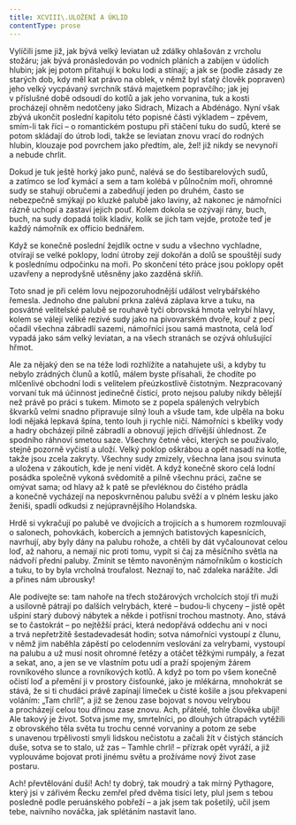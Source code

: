 ```yaml
---
title: XCVIII\.ULOŽENÍ A ÚKLID
contentType: prose
---
```


Vylíčili jsme již, jak bývá velký leviatan už zdálky ohlašován z vrcholu stožáru; jak bývá pronásledován po vodních pláních a zabíjen v údolích hlubin; jak jej potom přitahují k boku lodi a stínají; a jak se (podle zásady ze starých dob, kdy měl kat právo na oblek, v němž byl sťatý člověk popraven) jeho velký vycpávaný svrchník stává majetkem popravčího; jak jej v příslušné době odsoudí do kotlů a jak jeho vorvanina, tuk a kosti procházejí ohněm nedotčeny jako Sidrach, Mizach a Abdénágo. Nyní však zbývá ukončit poslední kapitolu této popisné části výkladem – zpěvem, smím-li tak říci – o romantickém postupu při stáčení tuku do sudů, které se potom skládají do útrob lodi, takže se leviatan znovu vrací do rodných hlubin, klouzaje pod povrchem jako předtím, ale, žel! již nikdy se nevynoří a nebude chrlit.

Dokud je tuk ještě horký jako punč, nalévá se do šestibarelových sudů, a zatímco se loď kymácí a sem a tam kolébá v půlnočním moři, ohromné sudy se stahují obručemi a zabedňují jeden po druhém, často se nebezpečně smýkají po kluzké palubě jako laviny, až nakonec je námořníci rázně uchopí a zastaví jejich pouť. Kolem dokola se ozývají rány, buch, buch, na sudy dopadá tolik kladiv, kolik se jich tam vejde, protože teď je každý námořník ex officio bednářem.

Když se konečně poslední žejdlík octne v sudu a všechno vychladne, otvírají se velké poklopy, lodní útroby zejí dokořán a dolů se spouštějí sudy k poslednímu odpočinku na moři. Po skončení této práce jsou poklopy opět uzavřeny a neprodyšně utěsněny jako zazděná skříň.

Toto snad je při celém lovu nejpozoruhodnější událost velrybářského řemesla. Jednoho dne palubní prkna zalévá záplava krve a tuku, na posvátné velitelské palubě se rouhavě tyčí obrovská hmota velrybí hlavy, kolem se válejí veliké rezivé sudy jako na pivovarském dvoře, kouř z pecí očadil všechna zábradlí sazemi, námořníci jsou samá mastnota, celá loď vypadá jako sám velký leviatan, a na všech stranách se ozývá ohlušující hřmot.

Ale za nějaký den se na téže lodi rozhlížíte a natahujete uši, a kdyby tu nebylo zrádných člunů a kotlů, málem byste přísahali, že chodíte po mlčenlivé obchodní lodi s velitelem přeúzkostlivě čistotným. Nezpracovaný vorvaní tuk má účinnost jedinečně čisticí, proto nejsou paluby nikdy bělejší než právě po práci s tukem. Mimoto se z popela spálených velrybích škvarků velmi snadno připravuje silný louh a všude tam, kde ulpěla na boku lodi nějaká lepkavá špína, tento louh ji rychle ničí. Námořníci s kbelíky vody a hadry obcházejí pilně zábradlí a obnovují jejich dřívější úhlednost. Ze spodního ráhnoví smetou saze. Všechny četné věci, kterých se používalo, stejně pozorně vyčistí a uloží. Velký poklop oškrábou a opět nasadí na kotle, takže jsou zcela zakryty. Všechny sudy zmizely, všechna lana jsou svinuta a uložena v zákoutích, kde je není vidět. A když konečně skoro celá lodní posádka společně vykoná svědomitě a pilně všechnu práci, začne se omývat sama; od hlavy až k patě se převléknou do čistého prádla a konečně vycházejí na neposkvrněnou palubu svěží a v plném lesku jako ženiši, spadlí odkudsi z nejúpravnějšího Holandska.

Hrdě si vykračují po palubě ve dvojicích a trojicích a s humorem rozmlouvají o salonech, pohovkách, kobercích a jemných batistových kapesnících, navrhují, aby byly dány na palubu rohože, a chtěli by dát vyčalounovat celou loď, až nahoru, a nemají nic proti tomu, vypít si čaj za měsíčního světla na nádvoří přední paluby. Zmínit se těmto navoněným námořníkům o kosticích a tuku, to by byla vrcholná troufalost. Neznají to, nač zdaleka narážíte. Jdi a přines nám ubrousky!

Ale podívejte se: tam nahoře na třech stožárových vrcholcích stojí tři muži a usilovně pátrají po dalších velrybách, které – budou-li chyceny – jistě opět ušpiní starý dubový nábytek a někde i potřísní trochou mastnoty. Ano, stává se to častokrát – po nejtěžší práci, která nedopřává oddechu ani v noci a trvá nepřetržitě šestadevadesát hodin; sotva námořníci vystoupí z člunu, v němž jim naběhla zápěstí po celodenním veslování za velrybami, vystoupí na palubu a už musí nosit ohromné řetězy a otáčet těžkými rumpály, a řezat a sekat, ano, a jen se ve vlastním potu udí a praží spojeným žárem rovníkového slunce a rovníkových kotlů. A když po tom po všem konečně očistí loď a přemění ji v prostory čisťounké, jako je mlékárna, mnohokrát se stává, že si ti chudáci právě zapínají límeček u čisté košile a jsou překvapeni voláním: „Tam chrlí!“, a již se ženou zase bojovat s novou velrybou a procházejí celou tou dřinou zase znovu. Ach, přátelé, tohle člověka ubíjí! Ale takový je život. Sotva jsme my, smrtelníci, po dlouhých útrapách vytěžili z obrovského těla světa tu trochu cenné vorvaniny a potom ze sebe s unavenou trpělivostí smyli lidskou nečistotu a začali žít v čistých stáncích duše, sotva se to stalo, už zas – Tamhle chrlí! – přízrak opět vyráží, a již vyplouváme bojovat proti jinému světu a prožíváme nový život zase postaru.

Ach! převtělování duší! Ach! ty dobrý, tak moudrý a tak mírný Pythagore, který jsi v zářivém Řecku zemřel před dvěma tisíci lety, plul jsem s tebou posledně podle peruánského pobřeží – a jak jsem tak pošetilý, učil jsem tebe, naivního nováčka, jak splétáním nastavit lano.
